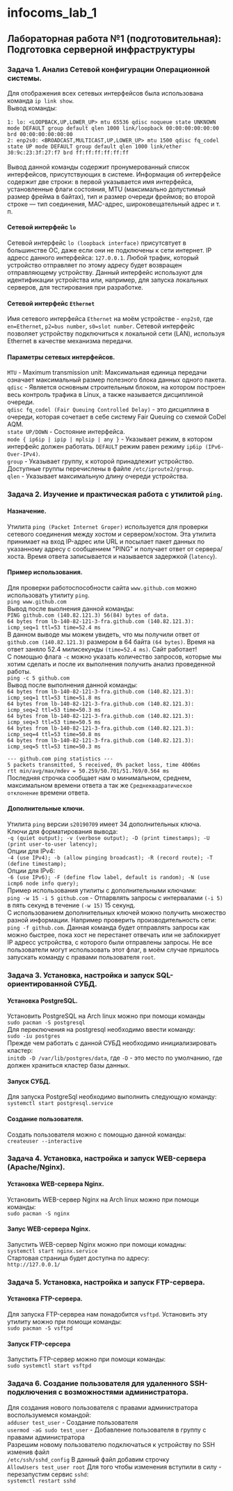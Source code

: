 # infocoms_lab_1
## Лабораторная работа №1 (подготовительная): Подготовка серверной инфраструктуры 
### Задача 1. Анализ Сетевой конфигурации Операционной системы.
Для отображения всех сетевых интерфейсов была использована команда `ip link show`. <br />
Вывод команды:<br /><br />
`1: lo: <LOOPBACK,UP,LOWER_UP> mtu 65536 qdisc noqueue state UNKNOWN mode DEFAULT group default qlen 1000
    link/loopback 00:00:00:00:00:00 brd 00:00:00:00:00:00`<br />
`2: enp2s0: <BROADCAST,MULTICAST,UP,LOWER_UP> mtu 1500 qdisc fq_codel state UP mode DEFAULT group default qlen 1000
    link/ether 30:9c:23:3f:27:f7 brd ff:ff:ff:ff:ff:ff`<br /><br />
Вывод данной команды содержит пронумерованный список интерфейсов, присутствующих в системе. Информация об интерфейсе содержит две строки: в первой указывается имя интерфейса, установленные флаги состояния, MTU (максимально допустимый размер фрейма в байтах), тип и размер очереди фреймов; во второй строке — тип соединения, MAC-адрес, широковещательный адрес и т. п. 

#### Сетевой интерфейс `lo`
Сетевой интерфейс `lo (loopback interface)` присутсвтует в большинстве ОС, даже если они не подключены к сети интернет. IP адресс данного интерфейса: `127.0.0.1`. 
Любой трафик, который устройство отправляет по этому адресу будет возвращен отправляющему устройству. Данный интерфейс используют для идентификации устройства или, например, для запуска локальных серверов, для тестирования при разработке. <br />
#### Сетевой интерфейс `Ethernet`
Имя сетевого интерфейса `Ethernet` на моём устройстве - `enp2s0`, где `en=Ethernet`, `p2=bus number`, `s0=slot number`. Сетевой интерфейс позволяет устройству подключиться к локальной сети (LAN), используя Ethernet в качестве механизма передачи. 
#### Параметры сетевых интерфейсов.
`MTU` - Maximum transmission unit: Максимальная единица передачи означает максимальный размер полезного блока данных одного пакета.<br />
`qdisc` - Является основным строительным блоком, на котором построен весь контроль трафика в Linux, а также называется дисциплиной очереди.<br />
`qdisc fq_codel (Fair Queuing Controlled Delay)` - это дисциплина в очереди, которая сочетает в себе систему Fair Queuing со схемой CoDel AQM. <br />
`state UP/DOWN` - Состояние интерфейса. <br />
`mode { ip6ip | ipip | mplsip | any }` - Указывает режим, в котором интерфейс должен работать. `DEFAULT` режим равен режиму `ip6ip (IPv6-Over-IPv4)`. <br />
`group` - Указывает группу, к которой принадлежит устройство. Доступные группы перечислены в файле `/etc/iproute2/group`. <br />
`qlen` - Указывает максимальную длину очереди устройства. <br />
### Задача 2. Изучение и практическая работа с утилитой `ping`.
#### Назначение.
Утилита `ping (Packet Internet Groper)` используется для проверки сетевого соединения между хостом и сервером/хостом. Эта утилита принимает на  вход IP-адрес или URL и посылает пакет данных по указанному адресу с сообщением "PING" и получает ответ от сервера/хоста. Время ответа записывается и называется задержкой (`latency`). <br />
#### Пример использования.
Для проверки работоспособности сайта `www.github.com` можно использовать утилиту `ping`. <br />
`ping www.github.com` <br />
Вывод после выолнения данной команды: <br />
`PING github.com (140.82.121.3) 56(84) bytes of data.` <br />
`64 bytes from lb-140-82-121-3-fra.github.com (140.82.121.3): icmp_seq=1 ttl=53 time=52.4 ms` <br />
В данном выводе мы можем увидеть, что мы получили ответ от `github.com (140.82.121.3)` размером в 64 байта `(64 bytes)`. Время на ответ заняло 52.4 милисекунды `(time=52.4 ms)`. Сайт работает! <br />
С помощью флага `-c` можно указать количество запросов, которые мы хотим сделать и после их выполнения получить анализ проведенной работы. <br />
`ping -c 5 github.com` <br />
Вывод после выполнения данной команды: <br />
`64 bytes from lb-140-82-121-3-fra.github.com (140.82.121.3): icmp_seq=1 ttl=53 time=51.8 ms` <br />
`64 bytes from lb-140-82-121-3-fra.github.com (140.82.121.3): icmp_seq=2 ttl=53 time=50.3 ms` <br />
`64 bytes from lb-140-82-121-3-fra.github.com (140.82.121.3): icmp_seq=3 ttl=53 time=50.5 ms` <br />
`64 bytes from lb-140-82-121-3-fra.github.com (140.82.121.3): icmp_seq=4 ttl=53 time=50.8 ms` <br />
`64 bytes from lb-140-82-121-3-fra.github.com (140.82.121.3): icmp_seq=5 ttl=53 time=50.3 ms` <br />

`--- github.com ping statistics ---` <br />
`5 packets transmitted, 5 received, 0% packet loss, time 4006ms` <br />
`rtt min/avg/max/mdev = 50.259/50.701/51.769/0.564 ms` <br />
Последняя строчка сообщает нам о минимальном, среднем, максимальном времени ответа а так же `Среднеквадратическое отклонение` времени ответа. <br />
#### Дополнительные ключи.
Утилита `ping` версии `s20190709` имеет 34 дополнительных ключа. <br />
Ключи для форматирования вывода: <br />
`-q (quiet output); -v (verbose output); -D (print timestamps); -U (print user-to-user latency);` <br />
Опции для IPv4: <br />
`-4 (use IPv4); -b (allow pinging broadcast); -R (record route); -T (define timestamp);`<br />
Опции для IPv6: <br />
`-6 (use IPv6); -F (define flow label, default is random); -N (use icmp6 node info query);` <br />
Пример использования утилиты с дополнительными ключами: <br />
`ping -w 15 -i 5 github.com` - Отпарвлять запросы с интервалами `(-i 5)` в пять секунд в течение `(-w 15)` 15 секунд. <br />
С использованием дополнительных ключей можно получить множество разной информации. Например проверить производительность сети: <br />
`ping -f github.com`. Данная команда будет отправлять запросы как можно быстрее, пока хост не перестанет отвечать или не заблокирует IP адресс устройства, с которого были отправлены запросы. Не все пользователи могут использовать этот флаг, в моём случае пришлось запускать команду с правами пользователя `root`.

### Задача 3. Установка, настройка и запуск SQL-ориентированной СУБД.
#### Установка PostgreSQL. 
Установить PostgreSQL на Arch linux можно при помощи команды <br />
`sudo pacman -S postgresql` <br />
Для переключения на postgresql необходимо ввести команду: <br />
`sudo -iu postgres` <br />
Прежде чем работать с данной СУБД необходимо инициализировать кластер: <br />
`initdb -D /var/lib/postgres/data`, где `-D` - это место по умолчанию, где должен храниться кластер базы данных.
#### Запуск СУБД.
Для запуска PostgreSql необходимо выполнить следующую команду: <br />
`systemctl start postgresql.service`
#### Создание пользователя.
Создать пользователя можно с помощью данной команды: <br />
`createuser --interactive`


### Задача 4. Установка, настройка и запуск WEB-сервера (Apache/Nginx).
#### Установка WEB-сервера Nginx.
Установить WEB-сервер Nginx на Arch linux можно при помощи команды: <br />
`sudo pacman -S nginx`
#### Запус WEB-сервера Nginx.
Запустить WEB-сервер Nginx можно при помощи комадны: <br />
`systemctl start nginx.service` <br />
Стартовая страница будет доступна по адресу: <br />
`http://127.0.0.1/`

### Задача 5. Установка, настройка и запуск FTP-сервера.
#### Установка FTP-сервера.
Для запуска FTP-сервреа нам понадобится `vsftpd`. Установить эту утилиту можно при помощи команды: <br />
`sudo pacman -S vsftpd`
#### Запуск FTP-серсера
Запустить FTP-сервер можно при помощи команды: <br />
`sudo systemctl start vsftpd`

### Задача 6. Создание пользователя для удаленного SSH-подключения с возможностями администратора.
Для создания нового пользователя с правами администратора воспользумемся командой: <br />
`adduser test_user` - Создание пользователя <br />
`usermod -aG sudo test_user` - Добавление пользователя в группу с правами администратора <br />
Разрешим новому пользователю подключаться к устройству по SSH изменив файл <br />
`/etc/ssh/sshd_config` 
В данный файл добавим строчку <br />
`AllowUsers test_user root`
Для того чтобы изменения вступили в силу - перезапустим сервис `sshd`: <br />
`systemctl restart sshd`
